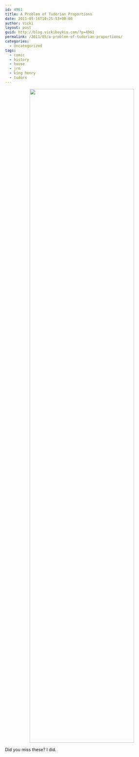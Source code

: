 ```yaml
---
id: 4961
title: A Problem of Tudorian Proportions
date: 2011-05-16T10:25:53+00:00
author: Vicki
layout: post
guid: http://blog.vickiboykis.com/?p=4961
permalink: /2011/05/a-problem-of-tudorian-proportions/
categories:
  - Uncategorized
tags:
  - comic
  - history
  - house
  - jrm
  - king henry
  - tudors
---
```

<p style="text-align: center;">
  <a href="http://blog.vickiboykis.com/wp-content/uploads/2011/05/King.jpg"><img class="aligncenter size-full wp-image-4960" title="King" src="http://blog.vickiboykis.com/wp-content/uploads/2011/05/King.jpg" alt="" width="343" height="2143" /></a>
</p>

Did you miss these? I did.